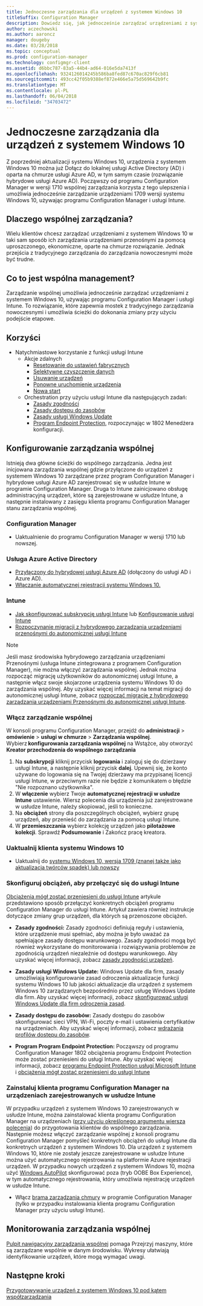 ```yaml
---
title: Jednoczesne zarządzania dla urządzeń z systemem Windows 10
titleSuffix: Configuration Manager
description: Dowiedz się, jak jednocześnie zarządzać urządzeniami z systemem Windows 10, używając programu Configuration Manager i Microsoft Intune.
author: aczechowski
ms.author: aaroncz
manager: dougeby
ms.date: 03/28/2018
ms.topic: conceptual
ms.prod: configuration-manager
ms.technology: configmgr-client
ms.assetid: d6bbc787-83a5-44b4-ad64-016e5da7413f
ms.openlocfilehash: 9324126014245b586ba8fed87c670ac829f6cb81
ms.sourcegitcommit: 493cc42f05b9388ef872e466e5a75d569642b9fc
ms.translationtype: MT
ms.contentlocale: pl-PL
ms.lasthandoff: 06/04/2018
ms.locfileid: "34703472"
---
```

# <a name="co-management-for-windows-10-devices"></a>Jednoczesne zarządzania dla urządzeń z systemem Windows 10    
 Z poprzedniej aktualizacji systemu Windows 10, urządzenia z systemem Windows 10 można już Dołącz do lokalnej usługi Active Directory (AD) i oparta na chmurze usługi Azure AD, w tym samym czasie (rozwiązanie hybrydowe usługi Azure AD). Począwszy od programu Configuration Manager w wersji 1710 wspólnej zarządzania korzysta z tego ulepszenia i umożliwia jednocześnie zarządzanie urządzeniami 1709 wersji systemu Windows 10, używając programu Configuration Manager i usługi Intune. <!-- 1350871 -->
## <a name="why-co-management"></a>Dlaczego wspólnej zarządzania?
Wielu klientów chcesz zarządzać urządzeniami z systemem Windows 10 w taki sam sposób ich zarządzania urządzeniami przenośnymi za pomocą uproszczonego, ekonomiczne, oparte na chmurze rozwiązanie. Jednak przejścia z tradycyjnego zarządzania do zarządzania nowoczesnymi może być trudne.  
## <a name="what-is-co-management"></a>Co to jest wspólna management?
Zarządzanie wspólnej umożliwia jednocześnie zarządzać urządzeniami z systemem Windows 10, używając programu Configuration Manager i usługi Intune. To rozwiązanie, które zapewnia mostek z tradycyjnego zarządzania nowoczesnymi i umożliwia ścieżki do dokonania zmiany przy użyciu podejście etapowe.

## <a name="benefits"></a>Korzyści 
- Natychmiastowe korzystanie z funkcji usługi Intune 
    - Akcje zdalnych
        - [Resetowanie do ustawień fabrycznych](https://docs.microsoft.com/intune/devices-wipe#factory-reset)
        - [Selektywne czyszczenie danych](https://docs.microsoft.com/intune/apps-selective-wipe)
        - [Usuwanie urządzeń](https://docs.microsoft.com/intune/devices-wipe#delete-devices-from-the-azure-active-directory-portal)
        - [Ponowne uruchomienie urządzenia](https://docs.microsoft.com/intune/device-restart)
        - [Nowa start](https://docs.microsoft.com/intune/device-fresh-start)
    - Orchestration przy użyciu usługi Intune dla następujących zadań:
        - [Zasady zgodności](https://docs.microsoft.com/intune/device-compliance-get-started)
        - [Zasady dostępu do zasobów](https://docs.microsoft.com/intune/device-profiles)
        - [Zasady usługi Windows Update](https://docs.microsoft.com/intune/windows-update-for-business-configure)
        - [Program Endpoint Protection](https://docs.microsoft.com/en-us/intune/endpoint-protection-windows-10), rozpoczynając w 1802 Menedżera konfiguracji. <!-- 1357365 -->
    
## <a name="how-to-configure-co-management"></a>Konfigurowanie zarządzania wspólnej
Istnieją dwa główne ścieżki do wspólnego zarządzania. Jedna jest inicjowana zarządzania wspólnej gdzie przyłączone do urządzeń z systemem Windows 10 zarządzane przez program Configuration Manager i hybrydowe usługi Azure AD zarejestrować się w usłudze Intune w programie Configuration Manager. Druga to Intune zainicjowano obsługę administracyjną urządzeń, które są zarejestrowane w usłudze Intune, a następnie instalowany z zasięgu klienta programu Configuration Manager stanu zarządzania wspólnej.

### <a name="configuration-manager"></a>**Configuration Manager**
 -  Uaktualnienie do programu Configuration Manager w wersji 1710 lub nowszej.


### <a name="azure-active-directory"></a>**Usługa Azure Active Directory**
  - [Przyłączony do hybrydowej usługi Azure AD](https://docs.microsoft.com/azure/active-directory/device-management-hybrid-azuread-joined-devices-setup) (dołączony do usługi AD i Azure AD).
  - [Włączanie automatycznej rejestracji systemu Windows 10.](https://docs.microsoft.com/intune/windows-enroll)


### <a name="intune"></a>**Intune**
 - [Jak skonfigurować subskrypcję usługi Intune](/sccm/mdm/deploy-use/configure-intune-subscription) lub [Konfigurowanie usługi Intune](/intune/setup-steps)  
 - [Rozpoczynanie migracji z hybrydowego zarządzania urządzeniami przenośnymi do autonomicznej usługi Intune](/sccm/mdm/deploy-use/migrate-hybridmdm-to-intunesa)  

> [!Note]  
> Jeśli masz środowiska hybrydowego zarządzania urządzeniami Przenośnymi (usługa Intune zintegrowana z programem Configuration Manager), nie można włączyć zarządzania wspólnej. Jednak można rozpocząć migrację użytkowników do autonomicznej usługi Intune, a następnie włącz swoje skojarzone urządzenia systemu Windows 10 do zarządzania wspólnej. Aby uzyskać więcej informacji na temat migracji do autonomicznej usługi Intune, zobacz [rozpocząć migrację z hybrydowego zarządzania urządzeniami Przenośnymi do autonomicznej usługi Intune](/sccm/mdm/deploy-use/migrate-hybridmdm-to-intunesa).  


### <a name="enable-co-management"></a>Włącz zarządzanie wspólnej 
 W konsoli programu Configuration Manager, przejdź do **administracji** > **omówienie** > **usługi w chmurze**  >  **Zarządzania wspólnej**. Wybierz **konfigurowania zarządzania wspólnej** na Wstążce, aby otworzyć **Kreator przechodzenia do wspólnego zarządzania** 
   
1. Na **subskrypcji** kliknij przycisk **logowania** i zaloguj się do dzierżawy usługi Intune, a następnie kliknij przycisk **dalej**. Upewnij się, że konto używane do logowania się na Twojej dzierżawy ma przypisanej licencji usługi Intune, w przeciwnym razie nie będzie z komunikatem o błędzie "Nie rozpoznano użytkownika".   
2. W **włączenie** wybierz Twoje **automatycznej rejestracji w usłudze Intune** ustawienie. Wiersz polecenia dla urządzenia już zarejestrowane w usłudze Intune, należy skopiować, jeśli to konieczne. 
3. Na **obciążeń** strony dla poszczególnych obciążeń, wybierz grupę urządzeń, aby przenieść do zarządzania za pomocą usługi Intune.
4. W **przemieszczania** wybierz kolekcję urządzeń jako **pilotażowe kolekcji**. Sprawdź **Podsumowanie** i Zakończ pracę kreatora. 

### <a name="upgrade-windows-10-client"></a>Uaktualnij klienta systemu Windows 10
- Uaktualnij do [systemu Windows 10, wersja 1709 (znanej także jako aktualizacja twórców spadek) lub nowszy](/sccm/osd/deploy-use/manage-windows-as-a-service)

### <a name="configure-workloads-to-switch-to-intune"></a>Skonfiguruj obciążeń, aby przełączyć się do usługi Intune 
[Obciążenia mógł zostać przeniesieni do usługi Intune](/sccm/core/clients/manage/co-management-switch-workloads#Workloads-able-to-be-transitioned-to-Intune) artykule przedstawiono sposób przełączyć konkretnych obciążeń programu Configuration Manager do usługi Intune. Artykuł zawiera również instrukcje dotyczące zmiany grup urządzeń, dla których są przenoszone obciążeń.

- **Zasady zgodności:** Zasady zgodności definiują reguły i ustawienia, które urządzenie musi spełniać, aby można je było uważać za spełniające zasady dostępu warunkowego. Zasady zgodności mogą być również wykorzystane do monitorowania i rozwiązywania problemów ze zgodnością urządzeń niezależnie od dostępu warunkowego. Aby uzyskać więcej informacji, zobacz [zasady zgodności urządzeń](https://docs.microsoft.com/intune/device-compliance-get-started).  

- **Zasady usługi Windows Update:** Windows Update dla firm, zasady umożliwiają konfigurowanie zasad odroczenia aktualizacje funkcji systemu Windows 10 lub jakości aktualizacje dla urządzeń z systemem Windows 10 zarządzanych bezpośrednio przez usługę Windows Update dla firm. Aby uzyskać więcej informacji, zobacz [skonfigurować usługi Windows Update dla firm odroczenia zasad](https://docs.microsoft.com/intune/windows-update-for-business-configure).  

- **Zasady dostępu do zasobów:** Zasady dostępu do zasobów skonfigurować sieci VPN, Wi-Fi, poczty e-mail i ustawienia certyfikatów na urządzeniach. Aby uzyskać więcej informacji, zobacz [wdrażania profilów dostępu do zasobów](https://docs.microsoft.com/intune/device-profiles).

- **Program Program Endpoint Protection:** Począwszy od programu Configuration Manager 1802 obciążenia programu Endpoint Protection może zostać przeniesieni do usługi Intune. Aby uzyskać więcej informacji, zobacz [programu Endpoint Protection usługi Microsoft Intune](https://docs.microsoft.com/en-us/intune/endpoint-protection-windows-10) <!-- 1357365 --> i [obciążenia mógł zostać przeniesieni do usługi Intune](/sccm/core/clients/manage/co-management-switch-workloads#Workloads-able-to-be-transitioned-to-Intune)


### <a name="install-configuration-manager-client-to-the-devices-enrolled-in-intune"></a>Zainstaluj klienta programu Configuration Manager na urządzeniach zarejestrowanych w usłudze Intune
W przypadku urządzeń z systemem Windows 10 zarejestrowanych w usłudze Intune, można zainstalować klienta programu Configuration Manager na urządzeniach ([przy użyciu określonego argumentu wiersza polecenia](/sccm/core/clients/manage/co-management-prepare#command-line-to-install-configuration-manager-client)) do przygotowania klientów do wspólnego zarządzania. Następnie możesz włączyć zarządzanie wspólnej z konsoli programu Configuration Manager pomyśleć konkretnych obciążeń do usługi Intune dla konkretnych urządzeń z systemem Windows 10.
Dla urządzeń z systemem Windows 10, które nie zostały jeszcze zarejestrowane w usłudze Intune można użyć automatycznego rejestrowania na platformie Azure rejestracji urządzeń. W przypadku nowych urządzeń z systemem Windows 10, można użyć [Windows AutoPilot](https://docs.microsoft.com/intune/enrollment-autopilot) skonfigurować poza (tryb OOBE Box Experience), w tym automatycznego rejestrowania, który umożliwia rejestrację urządzeń w usłudze Intune.
 - Włącz [brama zarządzania chmury](/sccm/core/clients/manage/manage-clients-internet#cloud-management-gateway) w programie Configuration Manager (tylko w przypadku instalowania klienta programu Configuration Manager przy użyciu usługi Intune).

## <a name="monitor-co-management"></a>Monitorowania zarządzania wspólnej
[Pulpit nawigacyjny zarządzania wspólnej](/sccm/core/clients/manage/co-management-dashboard) pomaga Przejrzyj maszyny, które są zarządzane wspólnie w danym środowisku. Wykresy ułatwiają identyfikowanie urządzeń, które mogą wymagać uwagi.


## <a name="next-steps"></a>Następne kroki
[Przygotowywanie urządzeń z systemem Windows 10 pod kątem współzarządzania](co-management-prepare.md)
